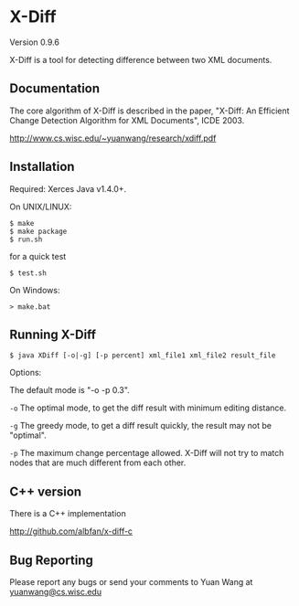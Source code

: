 # X-Diff	

Version 0.9.6

X-Diff is a tool for detecting difference between two XML documents.

## Documentation

The core algorithm of X-Diff is described in the paper, "X-Diff: An Efficient Change Detection Algorithm for XML Documents", ICDE 2003.

http://www.cs.wisc.edu/~yuanwang/research/xdiff.pdf

## Installation

Required: Xerces Java v1.4.0+.

On UNIX/LINUX:

    $ make
    $ make package
    $ run.sh

for a quick test
   
    $ test.sh

On Windows:

    > make.bat

## Running X-Diff

    $ java XDiff [-o|-g] [-p percent] xml_file1 xml_file2 result_file

Options:

The default mode is "-o -p 0.3".

  `-o` The optimal mode, to get the diff result with minimum editing
  distance.

  `-g` The greedy mode, to get a diff result quickly, the result may not
  be "optimal".

  `-p` The maximum change percentage allowed. X-Diff will not try to match nodes that are much different from each other.

## C++ version

There is a C++ implementation

http://github.com/albfan/x-diff-c

## Bug Reporting

Please report any bugs or send your comments to Yuan Wang at yuanwang@cs.wisc.edu

